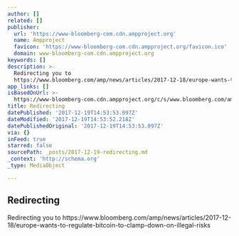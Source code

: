 ```yaml
---
author: []
related: []
publisher:
  url: 'https://www-bloomberg-com.cdn.ampproject.org'
  name: Ampproject
  favicon: 'https://www-bloomberg-com.cdn.ampproject.org/favicon.ico'
  domain: www-bloomberg-com.cdn.ampproject.org
keywords: []
description: >-
  Redirecting you to
  https://www.bloomberg.com/amp/news/articles/2017-12-18/europe-wants-to-regulate-bitcoin-to-clamp-down-on-illegal-risks
app_links: []
isBasedOnUrl: >-
  https://www-bloomberg-com.cdn.ampproject.org/c/s/www.bloomberg.com/amp/news/articles/2017-12-18/europe-wants-to-regulate-bitcoin-to-clamp-down-on-illegal-risks
title: Redirecting
datePublished: '2017-12-19T14:53:53.097Z'
dateModified: '2017-12-19T14:53:52.218Z'
datePublishedOriginal: '2017-12-19T14:53:53.097Z'
via: {}
inFeed: true
starred: false
sourcePath: _posts/2017-12-19-redirecting.md
_context: 'http://schema.org'
_type: MediaObject

---
```

<article style=""><h1>Redirecting</h1><p>Redirecting you to https://www.bloomberg.com/amp/news/articles/2017-12-18/europe-wants-to-regulate-bitcoin-to-clamp-down-on-illegal-risks</p></article>